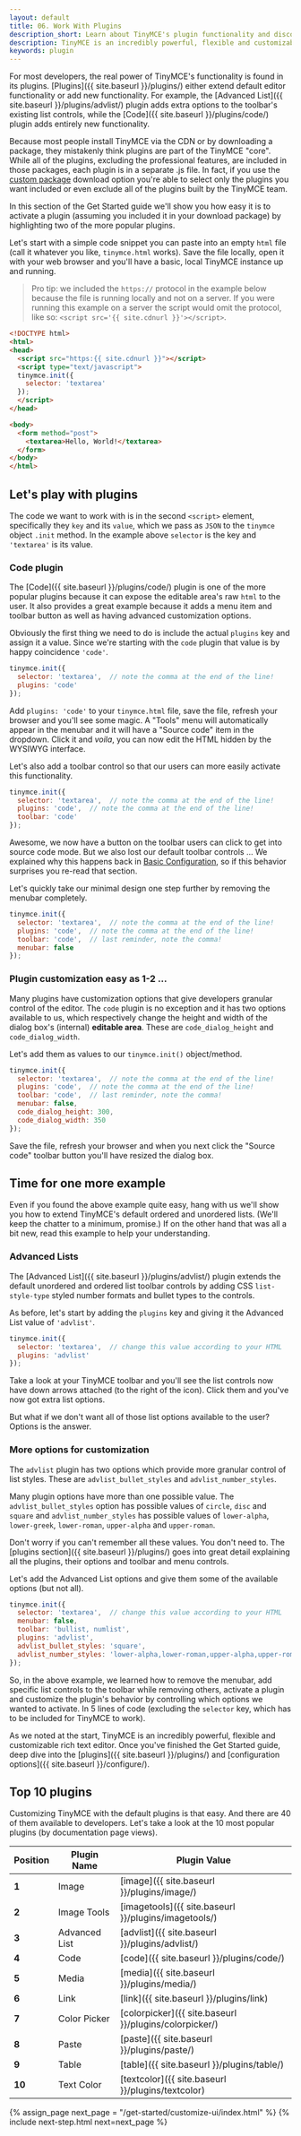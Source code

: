 ```yaml
---
layout: default
title: 06. Work With Plugins
description_short: Learn about TinyMCE's plugin functionality and discover our Top 10 plugins.
description: TinyMCE is an incredibly powerful, flexible and customizable rich text editor. In this section we will show you the power of plugins with several working examples.
keywords: plugin
---
```


For most developers, the real power of TinyMCE's functionality is found in its plugins. [Plugins]({{ site.baseurl }}/plugins/) either extend default editor functionality or add new functionality. For example, the [Advanced List]({{ site.baseurl }}/plugins/advlist/) plugin adds extra options to the toolbar's existing list controls, while the [Code]({{ site.baseurl }}/plugins/code/) plugin adds entirely new functionality.

Because most people install TinyMCE via the CDN or by downloading a package, they mistakenly think plugins are part of the TinyMCE "core". While all of the plugins, excluding the professional features, are included in those packages, each plugin is in a separate .js file. In fact, if you use the [custom package](http://archive.tinymce.com/download/custom_package.php) download option you're able to select only the plugins you want included or even exclude all of the plugins built by the TinyMCE team.

In this section of the Get Started guide we'll show you how easy it is to activate a plugin (assuming you included it in your download package) by highlighting two of the more popular plugins.

Let's start with a simple code snippet you can paste into an empty `html` file (call it whatever you like, `tinymce.html` works). Save the file locally, open it with your web browser and you'll have a basic, local TinyMCE instance up and running.

> Pro tip: we included the `https://` protocol in the example below because the file is running locally and not on a server. If you were running this example on a server the script would omit the protocol, like so: `<script src='{{ site.cdnurl }}'></script>`.

```html
<!DOCTYPE html>
<html>
<head>
  <script src="https:{{ site.cdnurl }}"></script>
  <script type="text/javascript">
  tinymce.init({
    selector: 'textarea'
  });
  </script>
</head>

<body>
  <form method="post">
    <textarea>Hello, World!</textarea>
  </form>
</body>
</html>
```


## Let's play with plugins

The code we want to work with is in the second `<script>` element, specifically they `key` and its `value`, which we pass as `JSON` to the `tinymce` object `.init` method. In the example above `selector` is the key and `'textarea'` is its value.

### Code plugin

The [Code]({{ site.baseurl }}/plugins/code/) plugin is one of the more popular plugins because it can expose the editable area's raw `html` to the user. It also provides a great example because it adds a menu item and toolbar button as well as having advanced customization options.

Obviously the first thing we need to do is include the actual `plugins` key and assign it a value. Since we're starting with the `code` plugin that value is by happy coincidence `'code'`.

```js
tinymce.init({
  selector: 'textarea',  // note the comma at the end of the line!
  plugins: 'code'
});
```

Add `plugins: 'code'` to your `tinymce.html` file, save the file, refresh your browser and you'll see some magic. A "Tools" menu will automatically appear in the menubar and it will have a "Source code" item in the dropdown. Click it and *voila*, you can now edit the HTML hidden by the WYSIWYG interface.

Let's also add a toolbar control so that our users can more easily activate this functionality.

```js
tinymce.init({
  selector: 'textarea',  // note the comma at the end of the line!
  plugins: 'code',  // note the comma at the end of the line!
  toolbar: 'code'
});
```

Awesome, we now have a button on the toolbar users can click to get into source code mode. But we also lost our default toolbar controls ... We explained why this happens back in [Basic Configuration](../basic-setup/), so if this behavior surprises you re-read that section.

Let's quickly take our minimal design one step further by removing the menubar completely.

```js
tinymce.init({
  selector: 'textarea',  // note the comma at the end of the line!
  plugins: 'code',  // note the comma at the end of the line!
  toolbar: 'code',  // last reminder, note the comma!
  menubar: false
});
```

### Plugin customization easy as 1-2 ...

Many plugins have customization options that give developers granular control of the editor. The `code` plugin is no exception and it has two options available to us, which respectively change the height and width of the dialog box's (internal) **editable area**. These are `code_dialog_height` and `code_dialog_width`.

Let's add them as values to our `tinymce.init()` object/method.

```js
tinymce.init({
  selector: 'textarea',  // note the comma at the end of the line!
  plugins: 'code',  // note the comma at the end of the line!
  toolbar: 'code',  // last reminder, note the comma!
  menubar: false,
  code_dialog_height: 300,
  code_dialog_width: 350
});
```

Save the file, refresh your browser and when you next click the "Source code" toolbar button you'll have resized the dialog box.


## Time for one more example

Even if you found the above example quite easy, hang with us we'll show you how to extend TinyMCE's default ordered and unordered lists. (We'll keep the chatter to a minimum, promise.) If on the other hand that was all a bit new, read this example to help your understanding.

### Advanced Lists

The [Advanced List]({{ site.baseurl }}/plugins/advlist/) plugin extends the default unordered and ordered list toolbar controls by adding CSS `list-style-type` styled number formats and bullet types to the controls.

As before, let's start by adding the `plugins` key and giving it the Advanced List value of `'advlist'`.

```js
tinymce.init({
  selector: 'textarea',  // change this value according to your HTML
  plugins: 'advlist'
});
```

Take a look at your TinyMCE toolbar and you'll see the list controls now have down arrows attached (to the right of the icon). Click them and you've now got extra list options.

But what if we don't want all of those list options available to the user? Options is the answer.

### More options for customization

The `advlist` plugin has two options which provide more granular control of list styles. These are `advlist_bullet_styles` and `advlist_number_styles`.

Many plugin options have more than one possible value. The `advlist_bullet_styles` option has possible values of `circle`, `disc` and `square` and `advlist_number_styles` has possible values of `lower-alpha`, `lower-greek`, `lower-roman`, `upper-alpha` and `upper-roman`.

Don't worry if you can't remember all these values. You don't need to. The [plugins section]({{ site.baseurl }}/plugins/) goes into great detail explaining all the plugins, their options and toolbar and menu controls.

Let's add the Advanced List options and give them some of the available options (but not all).

```js
tinymce.init({
  selector: 'textarea',  // change this value according to your HTML
  menubar: false,
  toolbar: 'bullist, numlist',
  plugins: 'advlist',
  advlist_bullet_styles: 'square',
  advlist_number_styles: 'lower-alpha,lower-roman,upper-alpha,upper-roman'
});
```

So, in the above example, we learned how to remove the menubar, add specific list controls to the toolbar while removing others, activate a plugin and customize the plugin's behavior by controlling which options we wanted to activate. In 5 lines of code (excluding the `selector` key, which has to be included for TinyMCE to work).

As we noted at the start, TinyMCE is an incredibly powerful, flexible and customizable rich text editor. Once you've finished the Get Started guide, deep dive into the [plugins]({{ site.baseurl }}/plugins/) and [configuration options]({{ site.baseurl }}/configure/).


## Top 10 plugins

Customizing TinyMCE with the default plugins is that easy. And there are 40 of them available to developers. Let's take a look at the 10 most popular plugins (by documentation page views).

| Position | Plugin Name   | Plugin Value |
|----------|---------------|--------------|
| **1**    | Image         | [image]({{ site.baseurl }}/plugins/image/) |
| **2**    | Image Tools   | [imagetools]({{ site.baseurl }}/plugins/imagetools/) |
| **3**    | Advanced List | [advlist]({{ site.baseurl }}/plugins/advlist/) |
| **4**    | Code          | [code]({{ site.baseurl }}/plugins/code/) |
| **5**    | Media         | [media]({{ site.baseurl }}/plugins/media/) |
| **6**    | Link          | [link]({{ site.baseurl }}/plugins/link) |
| **7**    | Color Picker  | [colorpicker]({{ site.baseurl }}/plugins/colorpicker/) |
| **8**    | Paste         | [paste]({{ site.baseurl }}/plugins/paste/) |
| **9**    | Table         | [table]({{ site.baseurl }}/plugins/table/) |
| **10**   | Text Color    | [textcolor]({{ site.baseurl }}/plugins/textcolor) |

{% assign_page next_page = "/get-started/customize-ui/index.html" %}
{% include next-step.html next=next_page %}
